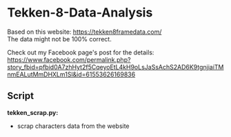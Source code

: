 # Tekken-8-Data-Analysis
Based on this website: https://tekken8framedata.com/   
The data might not be 100% correct.
   
Check out my Facebook page's post for the details:   
https://www.facebook.com/permalink.php?story_fbid=pfbid0A7zhHyt2f5CqeyoEtL4kH9oLsJaSsAchS2AD6K9tgnjiaiTMnmEALutMmDHXLm1Sl&id=61553626169836
  
## Script
**tekken_scrap.py:**
- scrap characters data from the website